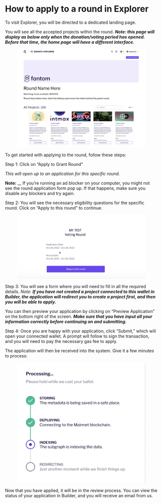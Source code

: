 # How to apply to a round in Explorer

To visit Explorer, you will be directed to a dedicated landing page.

You will see all the accepted projects within the round. _**Note: this page will display as below only when the donation/voting period has opened. Before that time, the home page will have a different interface.**_

<figure><img src="../../.gitbook/assets/Screen Shot 2022-11-03 at 13.24.56 (1).png" alt=""><figcaption></figcaption></figure>

To get started with applying to the round, follow these steps:

Step 1: Click on “Apply to Grant Round”

_This will open up to an application for this specific round._

**Note:** __ If you’re running an ad blocker on your computer, you might not see the round application form pop up. If that happens, make sure you disable any blockers and try again.

Step 2: You will see the necessary eligibility questions for the specific round. Click on “Apply to this round” to continue.

<figure><img src="../../.gitbook/assets/Screen Shot 2022-11-03 at 13.30.30.png" alt=""><figcaption></figcaption></figure>

Step 3: You will see a form where you will need to fill in all the required details. _Note: **If you have not created a project connected to this wallet in Builder, the application will redirect you to create a project first, and then you will be able to apply.**_

You can then preview your application by clicking on “Preview Application” on the bottom right of the screen. _**Make sure that you have input all your information correctly before continuing on and submitting.**_

Step 4: Once you are happy with your application, click “Submit,” which will open your connected wallet. A prompt will follow to sign the transaction, and you will need to pay the necessary gas fee to apply.

The application will then be received into the system. Give it a few minutes to process:

<figure><img src="../../.gitbook/assets/Screen Shot 2022-11-03 at 13.32.59.png" alt=""><figcaption></figcaption></figure>

Now that you have applied, it will be in the review process. You can view the status of your application in Builder, and you will receive an email from us.
